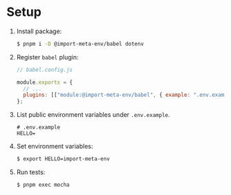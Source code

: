 # Setup

1. Install package:

   ```sh
   $ pnpm i -D @import-meta-env/babel dotenv
   ```

1. Register `babel` plugin:

   ```js
   // babel.config.js

   module.exports = {
     // ...
     plugins: [["module:@import-meta-env/babel", { example: ".env.example" }]],
   };
   ```

1. List public environment variables under `.env.example`.

   ```
   # .env.example
   HELLO=
   ```

1. Set environment variables:

   ```sh
   $ export HELLO=import-meta-env
   ```

1. Run tests:

   ```sh
   $ pnpm exec mocha
   ```
